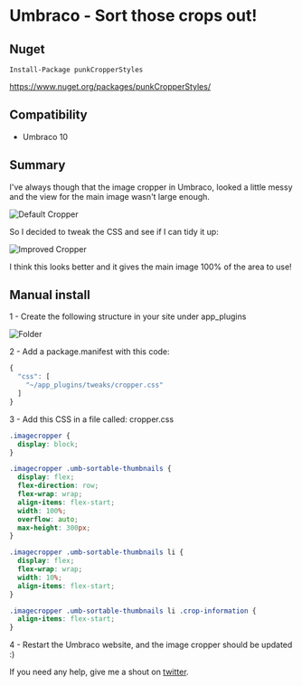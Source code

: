 # Umbraco - Sort those crops out!

## Nuget

`Install-Package punkCropperStyles`

https://www.nuget.org/packages/punkCropperStyles/

## Compatibility

- Umbraco 10

## Summary 

I've always though that the image cropper in Umbraco, looked a little messy and the view for the main image wasn't large enough.

![Default Cropper](https://raw.github.com/garpunkal/punkCropperStyles/main/image-cropper-unstyled.jpg)
 
So I decided to tweak the CSS and see if I can tidy it up:

![Improved Cropper](https://raw.github.com/garpunkal/punkCropperStyles/main/image-cropper-styled.jpg) 

I think this looks better and it gives the main image 100% of the area to use!

## Manual install

1 - Create the following structure in your site under app_plugins

![Folder](https://raw.github.com/garpunkal/punkCropperStyles/main/tweaks-folder.png) 

2 - Add a package.manifest with this code:

```javascript
{
  "css": [
    "~/app_plugins/tweaks/cropper.css"
  ]
}
```

3 - Add this CSS in a file called: cropper.css

```css
.imagecropper {
  display: block;
}

.imagecropper .umb-sortable-thumbnails {
  display: flex;
  flex-direction: row;
  flex-wrap: wrap;
  align-items: flex-start;
  width: 100%;
  overflow: auto;
  max-height: 300px;
}

.imagecropper .umb-sortable-thumbnails li {
  display: flex;
  flex-wrap: wrap;
  width: 10%;
  align-items: flex-start;
}

.imagecropper .umb-sortable-thumbnails li .crop-information {
  align-items: flex-start;
}
```

4 - Restart the Umbraco website, and the image cropper should be updated :)

If you need any help, give me a shout on [twitter](https://twitter.com/garpunkal).
